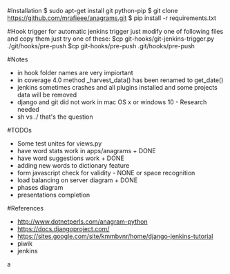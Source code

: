 #Installation
$ sudo apt-get install git python-pip
$ git clone https://github.com/mrafieee/anagrams.git
$ pip install -r requirements.txt

#Hook trigger
for automatic jenkins trigger just modify one of following files and copy them
just try one of these:
$cp git-hooks/git-jenkins-trigger.py ./git/hooks/pre-push
$cp git-hooks/pre-push .git/hooks/pre-push

#Notes
- in hook folder names are very impiortant
- in coverage 4.0 method _harvest_data() has been renamed to get_date()
- jenkins sometimes crashes and all plugins installed and some projects data will be removed
- django and git did not work in mac OS x or windows 10 - Research needed
- sh vs ./ that's the question

#TODOs
- Some test unites for views.py
- have word stats work in apps/anagrams + DONE
- have word suggestions work + DONE
- adding new words to dictionary feature
- form javascript check for validity - NONE or space recognition
- load balancing on server diagram + DONE
- phases diagram
- presentations completion 

#References
- http://www.dotnetperls.com/anagram-python
- https://docs.djangoproject.com/
- https://sites.google.com/site/kmmbvnr/home/django-jenkins-tutorial
- piwik
- jenkins

a
